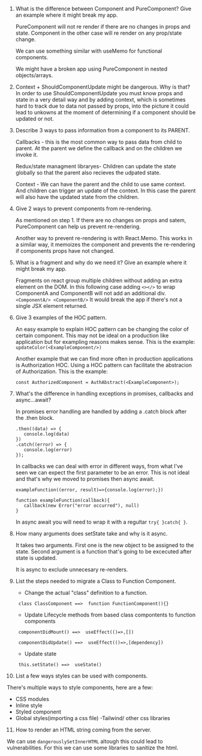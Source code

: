 1. What is the difference between Component and PureComponent? Give
   an example where it might break my app.

   PureComponent will not re render if there are no changes in props and state.
   Component in the other case will re render on any prop/state change.

   We can use something similar with useMemo for functional components.

   We might have a broken app using PureComponent in nested objects/arrays.

2. Context + ShouldComponentUpdate might be dangerous. Why is that?
   In order to use ShouldComponentUpdate you must know props and state in a very detail way and by adding context, which is sometimes hard to track due to data not passed by props, into the picture it could lead to unkowns at the moment of determining if a component should be updated or not.

3. Describe 3 ways to pass information from a component to its PARENT.

   Callbacks - this is the most common way to pass data from child to parent. At the parent we define the callback and on the children we invoke it.

   Redux/state managment libraryes- Children can update the state globally so that the parent also recieves the udpated state.

   Context - We can have the parent and the child to use same context. And children can trigger an update of the context. In this case the parent will also have the updated state from the children.

4. Give 2 ways to prevent components from re-rendering.

   As mentioned on step 1. If there are no changes on props and satem, PureComponent can help us prevent re-rendering.

   Another way to prevent re-rendering is with React.Memo. This works in a similar way, it memoizes the component and prevents the re-rendering if components props have not changed.

5. What is a fragment and why do we need it? Give an example where it might
   break my app.

   Fragments on react group multiple children without adding an extra element on the DOM.
   In this following case adding `<></>` to wrap ComponentA and ComponentB will not add an additional div.
   `    <ComponentA/>
<ComponentB/>`
   It would break the app if there's not a single JSX element returned.

6. Give 3 examples of the HOC pattern.

   An easy example to explain HOC pattern can be changing the color of certain component. This may not be ideal on a production like application but for exampling reasons makes sense.
   This is the example:
   ` updateColor(<ExampleComponent/>)`

   Another example that we can find more often in production applications is Authorization HOC.
   Using a HOC pattern can facilitate the abstracion of Authorization.
   This is the example:

   `const AuthorizedComponent = AuthAbstract(<ExampleComponent>);`

7. What's the difference in handling exceptions in promises, callbacks
   and async...await?

   In promises error handling are handled by adding a .catch block after the .then block.

   ```promiseFunction()
   .then((data) => {
      console.log(data)
   })
   .catch((error) => {
      console.log(error)
   });
   ```

   In callbacks we can deal with error in different ways, from what I've seen we can expect the first parameter to be an error. This is not ideal and that's why we moved to promises then async await.

   ```
   exampleFunction((error, result)=>{console.log(error);})

   function exampleFunction(callback){
      callback(new Error("error occurred"), null)
   }

   ```

   In async await you will need to wrap it with a regultar `try{ }catch{ }`.

8. How many arguments does setState take and why is it async.

   It takes two arguments.
   First one is the new object to be assigned to the state.
   Second argument is a function that's going to be excecuted after state is updated.

   It is async to exclude unnecesary re-renders.

9. List the steps needed to migrate a Class to Function Component.

   - Change the actual "class" definition to a function.

   ` class ClassComponent ==>  function FunctionComponent(){}`

   - Update Lifecycle methods from based class compontents to function components

   ` componentDidMount() ==>  useEffect(()=>,[])`

   ` componentDidUpdate() ==>  useEffect(()=>,[dependency])`

   - Update state

   ` this.setState() ==>  useState()`

10. List a few ways styles can be used with components.

There's multiple ways to style components, here are a few:

- CSS modules
- Inline style
- Styled component
- Global styles(importing a css file)
  -Tailwind/ other css libraries

11. How to render an HTML string coming from the server.

We can use `dangerouslySetInnerHTML` altough this could lead to vulnerabilities. For this we can use some libraries to sanitize the html.
